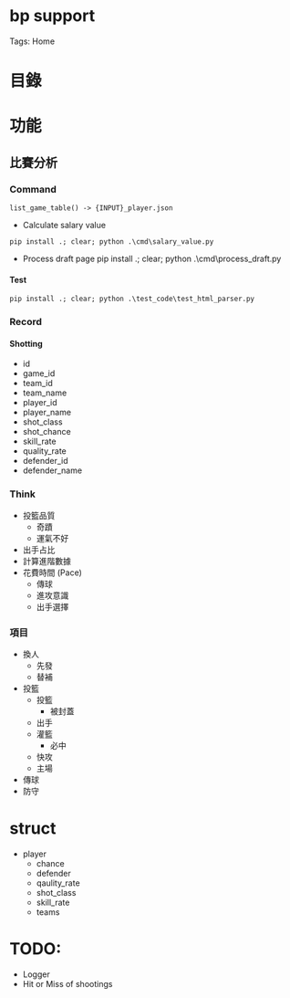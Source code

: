 # bp support

Tags: Home

# 目錄

# 功能

## 比賽分析

### Command 

```
list_game_table() -> {INPUT}_player.json
```

- Calculate salary value
```
pip install .; clear; python .\cmd\salary_value.py
```

- Process draft page
pip install .; clear; python .\cmd\process_draft.py

#### Test

```
pip install .; clear; python .\test_code\test_html_parser.py
```

### Record

#### Shotting

- id
- game_id
- team_id
- team_name
- player_id
- player_name
- shot_class
- shot_chance
- skill_rate
- quality_rate
- defender_id
- defender_name

### Think

- 投籃品質
    - 奇蹟
    - 運氣不好
- 出手占比
- 計算進階數據
- 花費時間 (Pace)
    - 傳球
    - 進攻意識
    - 出手選擇

### 項目

- 換人
    - 先發
    - 替補
- 投籃
    - 投籃
        - 被封蓋
    - 出手
    - 灌籃
        - 必中
    - 快攻
    - 主場
- 傳球
- 防守

# struct

- player
    - chance
    - defender
    - qaulity_rate
    - shot_class
    - skill_rate
    - teams

# TODO:

- Logger
- Hit or Miss of shootings
